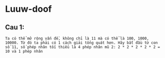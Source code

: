 # Luuw-doof
## Cau 1:
	Ta có thể mở rộng vấn đề, không chỉ là 11 mà có thể là 100, 1000, 10000. Từ đó ta phải có 1 cách giải tổng quát hơn. Hãy bắt đầu từ con số 11, số phép nhân tối thiểu là 4 phép nhân mũ 2: 2 * 2 * 2 * 2 * 2 = 10 và 1 phép nhân 
